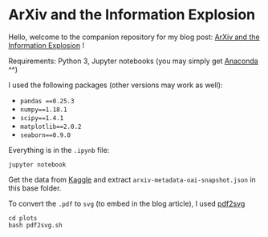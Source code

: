 # ArXiv and the Information Explosion

Hello, welcome to the companion repository for my blog post: [ArXiv and the Information Explosion]() !

Requirements: Python 3, Jupyter notebooks (you may simply get [Anaconda](https://www.anaconda.com/) ^^)

I used the following packages (other versions may work as well): 
- `pandas ==0.25.3`
- `numpy==1.18.1` 
- `scipy==1.4.1`
- `matplotlib==2.0.2`
- `seaborn==0.9.0`

Everything is in the `.ipynb` file: 

```
jupyter notebook
```

Get the data from [Kaggle](https://www.kaggle.com/Cornell-University/arxiv) and extract `arxiv-metadata-oai-snapshot.json` in this base folder. 

To convert the `.pdf` to `svg` (to embed in the blog article), I used [pdf2svg](https://github.com/dawbarton/pdf2svg)

```
cd plots
bash pdf2svg.sh
```